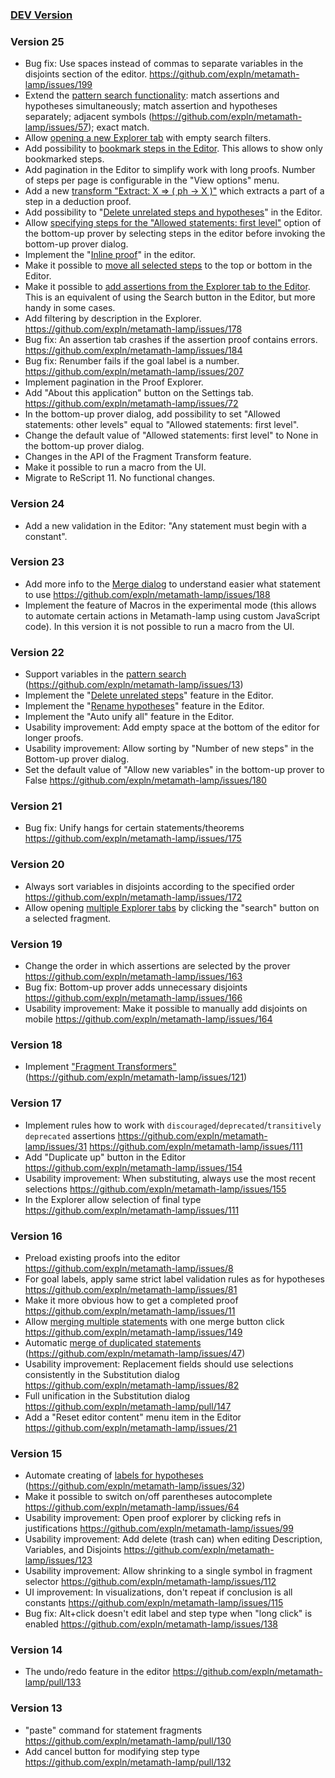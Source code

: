 ### [DEV Version](https://expln.github.io/lamp/dev/index.html)
### Version 25
* Bug fix: Use spaces instead of commas to separate variables in the disjoints section of the editor. https://github.com/expln/metamath-lamp/issues/199
* Extend the [pattern search functionality](https://github.com/expln/metamath-lamp-docs/blob/master/explorer/search_by_pattern.md):
match assertions and hypotheses simultaneously; match assertion and hypotheses separately;
  adjacent symbols (https://github.com/expln/metamath-lamp/issues/57); exact match.
* Allow [opening a new Explorer tab](https://github.com/expln/metamath-lamp-docs/blob/master/explorer/multiple_explorer_tabs.md)
with empty search filters.
* Add possibility to [bookmark steps in the Editor](https://github.com/expln/metamath-lamp-docs/blob/master/editor/bookmark_steps.md). 
This allows to show only bookmarked steps.
* Add pagination in the Editor to simplify work with long proofs. Number of steps per page is configurable in the "View options" menu.
* Add a new [transform "Extract: X ⇒ ( ph -> X )"](https://github.com/expln/metamath-lamp-docs/blob/master/editor/transform_extract_for_deduction.md) 
which extracts a part of a step in a deduction proof.
* Add possibility to "[Delete unrelated steps and hypotheses](https://github.com/expln/metamath-lamp-docs/blob/master/editor/delete_unrelated_steps.md)" in the Editor.
* Allow [specifying steps for the "Allowed statements: first level"](https://github.com/expln/metamath-lamp-docs/blob/master/editor/steps_in_bottom_up_prover.md)
option of the bottom-up prover by selecting steps in the editor before invoking the bottom-up prover dialog.
* Implement the "[Inline proof](https://github.com/expln/metamath-lamp-docs/blob/master/editor/inline_proof.md)" in the editor.
* Make it possible to [move all selected steps](https://github.com/expln/metamath-lamp-docs/blob/master/editor/move_multiple_steps.md)
to the top or bottom in the Editor.
* Make it possible to [add assertions from the Explorer tab to the Editor](https://github.com/expln/metamath-lamp-docs/blob/master/explorer/add_assertions_to_editor_from_explorer.md). 
This is an equivalent of using the Search button in the Editor, but more handy in some cases.
* Add filtering by description in the Explorer. https://github.com/expln/metamath-lamp/issues/178
* Bug fix: An assertion tab crashes if the assertion proof contains errors. https://github.com/expln/metamath-lamp/issues/184
* Bug fix: Renumber fails if the goal label is a number. https://github.com/expln/metamath-lamp/issues/207
* Implement pagination in the Proof Explorer.
* Add "About this application" button on the Settings tab. https://github.com/expln/metamath-lamp/issues/72
* In the bottom-up prover dialog, add possibility to set "Allowed statements: other levels" equal to "Allowed statements: first level".
* Change the default value of "Allowed statements: first level" to None in the bottom-up prover dialog.
* Changes in the API of the Fragment Transform feature.
* Make it possible to run a macro from the UI.
* Migrate to ReScript 11. No functional changes.
### Version 24
* Add a new validation in the Editor: "Any statement must begin with a constant".
### Version 23
* Add more info to the [Merge dialog](https://github.com/expln/metamath-lamp-docs/blob/master/editor/merge_similar_steps.md) to understand easier what statement to use https://github.com/expln/metamath-lamp/issues/188
* Implement the feature of Macros in the experimental mode (this allows to automate certain actions in Metamath-lamp using custom JavaScript code). 
  In this version it is not possible to run a macro from the UI.
### Version 22
* Support variables in the [pattern search](https://github.com/expln/metamath-lamp-docs/blob/master/explorer/search_by_pattern.md) (https://github.com/expln/metamath-lamp/issues/13)
* Implement the "[Delete unrelated steps](https://github.com/expln/metamath-lamp-docs/blob/master/editor/delete_unrelated_steps.md)" feature in the Editor.
* Implement the "[Rename hypotheses](https://github.com/expln/metamath-lamp-docs/blob/master/editor/labels_for_hypotheses.md)" 
feature in the Editor.
* Implement the "Auto unify all" feature in the Editor.
* Usability improvement: Add empty space at the bottom of the editor for longer proofs.
* Usability improvement: Allow sorting by "Number of new steps" in the Bottom-up prover dialog.
* Set the default value of "Allow new variables" in the bottom-up prover to False https://github.com/expln/metamath-lamp/issues/180
### Version 21
* Bug fix: Unify hangs for certain statements/theorems https://github.com/expln/metamath-lamp/issues/175
### Version 20
* Always sort variables in disjoints according to the specified order https://github.com/expln/metamath-lamp/issues/172
* Allow opening [multiple Explorer tabs](https://github.com/expln/metamath-lamp-docs/blob/master/explorer/multiple_explorer_tabs.md) 
by clicking the "search" button on a selected fragment.
### Version 19
* Change the order in which assertions are selected by the prover https://github.com/expln/metamath-lamp/issues/163
* Bug fix: Bottom-up prover adds unnecessary disjoints https://github.com/expln/metamath-lamp/issues/166
* Usability improvement: Make it possible to manually add disjoints on mobile https://github.com/expln/metamath-lamp/issues/164
### Version 18
* Implement ["Fragment Transformers"](https://lamp-guide.metamath.org/#transformers-more-than-meets-the-eye) (https://github.com/expln/metamath-lamp/issues/121) 
### Version 17
* Implement rules how to work with `discouraged`/`deprecated`/`transitively deprecated` assertions https://github.com/expln/metamath-lamp/issues/31 https://github.com/expln/metamath-lamp/issues/111
* Add "Duplicate up" button in the Editor https://github.com/expln/metamath-lamp/issues/154
* Usability improvement: When substituting, always use the most recent selections https://github.com/expln/metamath-lamp/issues/155
* In the Explorer allow selection of final type https://github.com/expln/metamath-lamp/issues/111
### Version 16
* Preload existing proofs into the editor https://github.com/expln/metamath-lamp/issues/8
* For goal labels, apply same strict label validation rules as for hypotheses https://github.com/expln/metamath-lamp/issues/81
* Make it more obvious how to get a completed proof https://github.com/expln/metamath-lamp/issues/11
* Allow [merging multiple statements](https://github.com/expln/metamath-lamp-docs/blob/master/editor/merge_similar_steps.md) 
with one merge button click https://github.com/expln/metamath-lamp/issues/149
* Automatic [merge of duplicated statements](https://github.com/expln/metamath-lamp-docs/blob/master/editor/merge_similar_steps.md) (https://github.com/expln/metamath-lamp/issues/47)
* Usability improvement: Replacement fields should use selections consistently in the Substitution dialog https://github.com/expln/metamath-lamp/issues/82
* Full unification in the Substitution dialog https://github.com/expln/metamath-lamp/pull/147
* Add a "Reset editor content" menu item in the Editor https://github.com/expln/metamath-lamp/issues/21
### Version 15
* Automate creating of [labels for hypotheses](https://github.com/expln/metamath-lamp-docs/blob/master/editor/labels_for_hypotheses.md) (https://github.com/expln/metamath-lamp/issues/32)
* Make it possible to switch on/off parentheses autocomplete https://github.com/expln/metamath-lamp/issues/64
* Usability improvement: Open proof explorer by clicking refs in justifications https://github.com/expln/metamath-lamp/issues/99
* Usability improvement: Add delete (trash can) when editing Description, Variables, and Disjoints https://github.com/expln/metamath-lamp/issues/123 
* Usability improvement: Allow shrinking to a single symbol in fragment selector https://github.com/expln/metamath-lamp/issues/112
* UI improvement: In visualizations, don't repeat if conclusion is all constants https://github.com/expln/metamath-lamp/issues/115
* Bug fix: Alt+click doesn't edit label and step type when "long click" is enabled https://github.com/expln/metamath-lamp/issues/138
### Version 14
* The undo/redo feature in the editor https://github.com/expln/metamath-lamp/pull/133
### Version 13
* "paste" command for statement fragments https://github.com/expln/metamath-lamp/pull/130
* Add cancel button for modifying step type https://github.com/expln/metamath-lamp/pull/132
